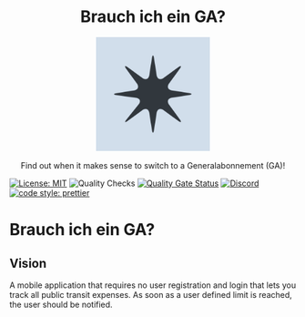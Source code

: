 <div align="center">
  <h1>Brauch ich ein GA?</h1>
  <img src="./assets/icon.png" width="200"/>
  <p>Find out when it makes sense to switch to a Generalabonnement (GA)!</p>
</div>

[![License: MIT](https://img.shields.io/badge/License-MIT-blue.svg)](https://opensource.org/licenses/MIT)
![Quality Checks](https://github.com/andrinmeier/brauch-ich-ein-ga/actions/workflows/quality_checks.yml/badge.svg)
[![Quality Gate Status](https://sonarcloud.io/api/project_badges/measure?project=andrinmeier_brauch-ich-ein-ga&metric=alert_status)](https://sonarcloud.io/summary/new_code?id=andrinmeier_brauch-ich-ein-ga)
[![Discord](https://img.shields.io/discord/978401806990332014)](https://discord.com/channels/978401806990332014/978402326714916914)
[![code style: prettier](https://img.shields.io/badge/code_style-prettier-ff69b4.svg?style=flat-square)](https://github.com/prettier/prettier)

# Brauch ich ein GA?



## Vision

A mobile application that requires no user registration and login that lets you track all public transit expenses.
As soon as a user defined limit is reached, the user should be notified.
